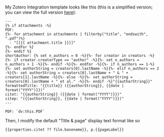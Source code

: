 My Zotero Integration template looks like this (this is a simplified version; you can view the full version [here](https://gist.github.com/RyotaUshio/ca6eae6b830e11a71b8fa101d5f05d67)):

```
---
{% if attachments -%}
PDF:
{%- for attachment in attachments | filterby("title", "endswith", ".pdf")%}
  - "[[{{ attachment.title }}]]"
{%- endfor %}
{%- endif %}
shortAuthor: {% set n_authors = 0 -%}{%- for creator in creators -%}{%- if creator.creatorType == "author" -%}{%- set n_authors = n_authors + 1 -%}{%- endif -%}{%- endfor -%}{%- if n_authors == 1-%}{%- set authorString = creators[0].lastName -%}{%- elif n_authors == 2 -%}{%- set authorString = creators[0].lastName + " & " + creators[1].lastName -%}{%- else -%}{%- set authorString = creators[0].lastName + " et al." -%}{%- endif -%}"{{authorString}}"
formattedTitle: "{{title}} ({{authorString}}, {{date | format("YYYY")}})"
citet: "{{authorString}} ({{date | format("YYYY")}})"
citep: "({{authorString}}, {{date | format("YYYY")}})"
---

PDF: `dv:this.PDF`
```

Then, I modify the default "TItle & page" display text format like so

```
{{properties.citet ?? file.basename}}, p.{{pageLabel}}
```

